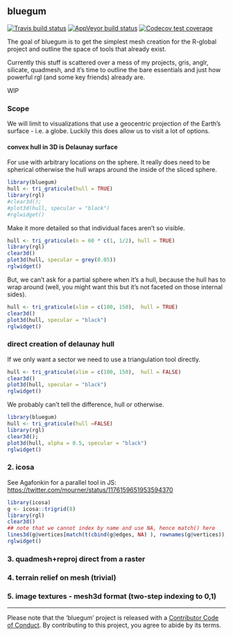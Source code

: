 
<!-- README.md is generated from README.Rmd. Please edit that file -->

## bluegum

<!-- badges: start -->

[![Travis build
status](https://travis-ci.org/mdsumner/bluegum.svg?branch=master)](https://travis-ci.org/mdsumner/bluegum)
[![AppVeyor build
status](https://ci.appveyor.com/api/projects/status/github/mdsumner/bluegum?branch=master&svg=true)](https://ci.appveyor.com/project/mdsumner/bluegum)
[![Codecov test
coverage](https://codecov.io/gh/mdsumner/bluegum/branch/master/graph/badge.svg)](https://codecov.io/gh/mdsumner/bluegum?branch=master)
<!-- badges: end -->

The goal of bluegum is to get the simplest mesh creation for the
R-global project and outline the space of tools that already exist.

Currently this stuff is scattered over a mess of my projects, gris,
anglr, silicate, quadmesh, and it’s time to outline the bare essentials
and just how powerful rgl (and some key friends) already are.

WIP

### Scope

We will limit to visualizations that use a geocentric projection of the
Earth’s surface - i.e. a globe. Luckily this does allow us to visit a
lot of options.

#### convex hull in 3D is Delaunay surface

For use with arbitrary locations on the sphere. It really does need to
be spherical otherwise the hull wraps around the inside of the sliced
sphere.

``` r
library(bluegum)
hull <- tri_graticule(hull = TRUE)
library(rgl)
#clear3d();
#plot3d(hull, specular = "black")
#rglwidget()
```

Make it more detailed so that individual faces aren’t so visible.

``` r
hull <- tri_graticule(n = 60 * c(1, 1/2), hull = TRUE)
library(rgl)
clear3d()
plot3d(hull, specular = grey(0.05))
rglwidget()
```

But, we can’t ask for a partial sphere when it’s a hull, because the
hull has to wrap around (well, you might want this but it’s not faceted
on those internal sides).

``` r
hull <- tri_graticule(xlim = c(100, 150),  hull = TRUE)
clear3d()
plot3d(hull, specular = "black")
rglwidget()
```

### direct creation of delaunay hull

If we only want a sector we need to use a triangulation tool directly.

``` r
hull <- tri_graticule(xlim = c(100, 150),  hull = FALSE)
clear3d()
plot3d(hull, specular = "black")
rglwidget()
```

We probably can’t tell the difference, hull or otherwise.

``` r
library(bluegum)
hull <- tri_graticule(hull =FALSE)
library(rgl)
clear3d();
plot3d(hull, alpha = 0.5, specular = "black")
rglwidget()
```

### 2\. icosa

See Agafonkin for a parallel tool in JS:
<https://twitter.com/mourner/status/1176159651953594370>

``` r
library(icosa)
g <- icosa::trigrid(8)
library(rgl)
clear3d()
## note that we cannot index by name and use NA, hence match() here
lines3d(g@vertices[match(t(cbind(g@edges, NA) ), rownames(g@vertices)), ])
rglwidget()
```

### 3\. quadmesh+reproj direct from a raster

### 4\. terrain relief on mesh (trivial)

### 5\. image textures - mesh3d format (two-step indexing to 0,1)

-----

Please note that the ‘bluegum’ project is released with a [Contributor
Code of Conduct](CODE_OF_CONDUCT.md). By contributing to this project,
you agree to abide by its terms.
